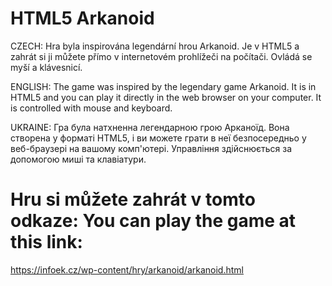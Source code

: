 HTML5 Arkanoid
==============

CZECH:
Hra byla inspirována legendární hrou Arkanoid. Je v HTML5 a zahrát si ji můžete přímo v internetovém prohlížeči na počítači. Ovládá se myší a klávesnicí.

ENGLISH:
The game was inspired by the legendary game Arkanoid. It is in HTML5 and you can play it directly in the web browser on your computer. It is controlled with mouse and keyboard.

UKRAINE:
Гра була натхненна легендарною грою Арканоїд. Вона створена у форматі HTML5, і ви можете грати в неї безпосередньо у веб-браузері на вашому комп'ютері. Управління здійснюється за допомогою миші та клавіатури.


Hru si můžete zahrát v tomto odkaze:
You can play the game at this link:
==============
https://infoek.cz/wp-content/hry/arkanoid/arkanoid.html

